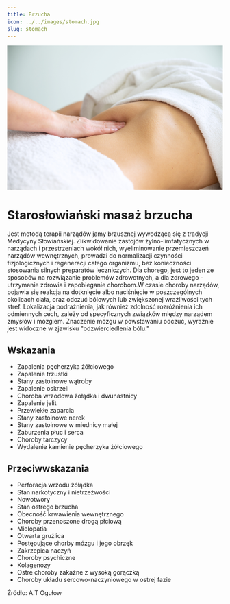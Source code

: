 ```yaml
---
title: Brzucha
icon: ../../images/stomach.jpg
slug: stomach
---
```


![Zdjęcie masażu](../../images/stomach.jpg)

# Starosłowiański masaż brzucha

Jest metodą terapii narządów jamy brzusznej wywodzącą się z tradycji Medycyny Słowiańskiej. Zlikwidowanie zastojów żylno-limfatycznych w narządach i przestrzeniach wokół nich, wyeliminowanie przemieszczeń narządów wewnętrznych, prowadzi do normalizacji czynności fizjologicznych i regeneracji całego organizmu, bez konieczności stosowania silnych preparatów leczniczych. Dla chorego, jest to jeden ze sposobów na rozwiązanie problemów zdrowotnych, a dla zdrowego - utrzymanie zdrowia i zapobieganie chorobom.W czasie choroby narządów, pojawia się reakcja na dotknięcie albo naciśnięcie w poszczególnych okolicach ciała, oraz odczuć bólowych lub zwiększonej wrażliwości tych stref. Lokalizacja podrażnienia, jak również zdolność rozróżnienia ich odmiennych cech, zależy od specyficznych związków między narządem zmysłów i mózgiem. Znaczenie mózgu w powstawaniu odczuć, wyraźnie jest widoczne w zjawisku "odzwierciedlenia bólu."

## Wskazania

-   Zapalenia pęcherzyka żółciowego
-   Zapalenie trzustki
-   Stany zastoinowe wątroby
-   Zapalenie oskrzeli
-   Choroba wrzodowa żołądka i dwunastnicy
-   Zapalenie jelit
-   Przewlekłe zaparcia
-   Stany zastoinowe nerek
-   Stany zastoinowe w miednicy małej
-   Zaburzenia płuc i serca
-   Choroby tarczycy
-   Wydalenie kamienie pęcherzyka żółciowego

## Przeciwwskazania

-   Perforacja wrzodu żółądka
-   Stan narkotyczny i nietrzeźwości
-   Nowotwory
-   Stan ostrego brzucha
-   Obecność krwawienia wewnętrznego
-   Choroby przenoszone drogą płciową
-   Mielopatia
-   Otwarta gruźlica
-   Postępujące chorby mózgu i jego obrzęk
-   Zakrzepica naczyń
-   Choroby psychiczne
-   Kolagenozy
-   Ostre choroby zakaźne z wysoką gorączką
-   Choroby układu sercowo-naczyniowego w ostrej fazie

Źródło: A.T Ogułow
